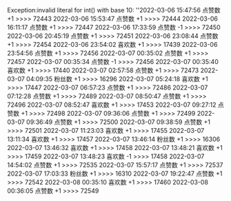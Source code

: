 Exception:invalid literal for int() with base 10: ''2022-03-06  15:47:56   点赞数 +1 >>>> 72443
2022-03-06  15:53:47   点赞数 +1 >>>> 72444
2022-03-06  16:11:17   点赞数 +1 >>>> 72447
2022-03-06  17:33:59   点赞数 -1 >>>> 72450
2022-03-06  20:45:19   点赞数 +1 >>>> 72451
2022-03-06  23:08:44   点赞数 +1 >>>> 72454
2022-03-06  23:54:02   喜欢数 +1 >>>> 17439
2022-03-06  23:54:56   点赞数 +1 >>>> 72456
2022-03-07  00:35:02   点赞数 +1 >>>> 72457
2022-03-07  00:35:34   点赞数 -1 >>>> 72456
2022-03-07  00:35:40   喜欢数 +1 >>>> 17440
2022-03-07  02:57:58   点赞数 +1 >>>> 72473
2022-03-07  04:09:35   粉丝数 +1 >>>> 16296
2022-03-07  05:24:18   喜欢数 +1 >>>> 17447
2022-03-07  06:57:23   点赞数 +1 >>>> 72486
2022-03-07  07:12:28   点赞数 +1 >>>> 72489
2022-03-07  08:50:47   点赞数 +1 >>>> 72496
2022-03-07  08:52:47   喜欢数 +1 >>>> 17453
2022-03-07  09:27:12   点赞数 +1 >>>> 72498
2022-03-07  09:36:06   点赞数 +1 >>>> 72499
2022-03-07  09:36:49   点赞数 +1 >>>> 72500
2022-03-07  09:38:59   点赞数 +1 >>>> 72501
2022-03-07  11:23:03   喜欢数 +1 >>>> 17455
2022-03-07  13:11:34   喜欢数 +1 >>>> 17457
2022-03-07  13:46:14   粉丝数 +1 >>>> 16306
2022-03-07  13:46:32   喜欢数 +1 >>>> 17458
2022-03-07  13:48:21   喜欢数 +1 >>>> 17459
2022-03-07  13:48:23   喜欢数 -1 >>>> 17458
2022-03-07  14:54:02   点赞数 +1 >>>> 72535
2022-03-07  15:57:17   点赞数 +1 >>>> 72537
2022-03-07  17:03:33   粉丝数 +1 >>>> 16310
2022-03-07  19:22:47   点赞数 +1 >>>> 72542
2022-03-08  00:35:10   喜欢数 +1 >>>> 17460
2022-03-08  00:36:05   点赞数 +1 >>>> 72549
